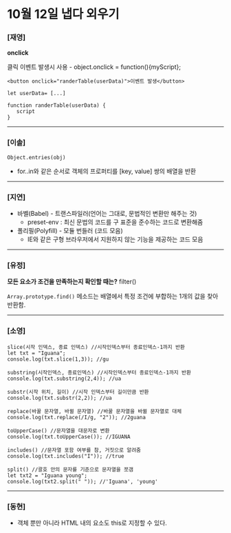 # 10월 12일 냅다 외우기

### [재영]

**onclick**

클릭 이벤트 발생시 사용 - object.onclick = function(){myScript};

```
<button onclick="randerTable(userData)">이벤트 발생</button>

let userData= [...]

function randerTable(userData) {
   script
}

```

<hr>

### [이솔]

```
Object.entries(obj)
```

- for..in와 같은 순서로 객체의 프로퍼티를 [key, value] 쌍의 배열을 반환

<hr>

### [지연]

- 바벨(Babel) - 트랜스파일러(언어는 그대로, 문법적인 변환만 해주는 것)
  - preset-env : 최신 문법의 코드를 구 표준을 준수하는 코드로 변환해줌
- 폴리필(Polyfill) - 모듈 번들러 (코드 모음)
  - IE와 같은 구형 브라우저에서 지원하지 않는 기능을 제공하는 코드 모음

<hr>

### [유정]

**모든 요소가 조건을 만족하는지 확인할 때는?** filter()

`Array.prototype.find()` 메소드는 배열에서 특정 조건에 부합하는 1개의 값을 찾아 반환함.


<hr>

### [소영]

```
slice(시작 인덱스, 종료 인덱스) //시작인덱스부터 종료인덱스-1까지 반환
let txt = "Iguana";
console.log(txt.slice(1,3)); //gu

substring(시작인덱스, 종료인덱스) //시작인덱스부터 종료인덱스-1까지 반환
console.log(txt.substring(2,4)); //ua

substr(시작 위치, 길이) //시작 인덱스부터 길이만큼 반환
console.log(txt.substr(2,2)); //ua

replace(바꿀 문자열, 바뀔 문자열) //바꿀 문자열을 바뀔 문자열로 대체
console.log(txt.replace(/I/g, "2")); //2guana

toUpperCase() //문자열을 대문자로 변환
console.log(txt.toUpperCase()); //IGUANA

includes() //문자열 포함 여부를 참, 거짓으로 알려줌
console.log(txt.includes("I")); //true

split() //괄호 안의 문자를 기준으로 문자열을 쪼갬
let txt2 = "Iguana young";
console.log(txt2.split(" ")); //'Iguana', 'young'
```


<hr>


### [동현]

- 객체 뿐만 아니라 HTML 내의 요소도 this로 지정할 수 있다.

